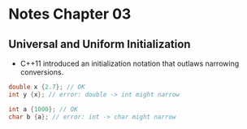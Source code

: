 # Notes Chapter 03

## Universal and Uniform Initialization
- C++11 introduced an initialization notation that outlaws narrowing conversions.

```c++
double x {2.7}; // OK
int y {x}; // error: double -> int might narrow

int a {1000}; // OK
char b {a}; // error: int -> char might narrow
```